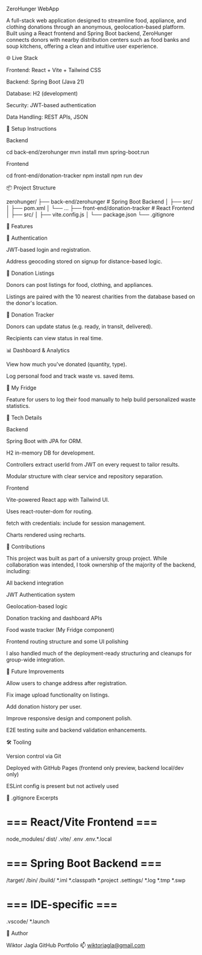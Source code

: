 ZeroHunger WebApp

A full-stack web application designed to streamline food, appliance, and clothing donations through an anonymous, geolocation-based platform. Built using a React frontend and Spring Boot backend, ZeroHunger connects donors with nearby distribution centers such as food banks and soup kitchens, offering a clean and intuitive user experience.

🌐 Live Stack

Frontend: React + Vite + Tailwind CSS

Backend: Spring Boot (Java 21)

Database: H2 (development)

Security: JWT-based authentication

Data Handling: REST APIs, JSON

🔧 Setup Instructions

Backend

cd back-end/zerohunger
mvn install
mvn spring-boot:run

Frontend

cd front-end/donation-tracker
npm install
npm run dev

📦 Project Structure

zerohunger/
├── back-end/zerohunger          # Spring Boot Backend
│   ├── src/
│   ├── pom.xml
│   └── ...
├── front-end/donation-tracker  # React Frontend
│   ├── src/
│   ├── vite.config.js
│   └── package.json
└── .gitignore

🌟 Features

🔐 Authentication

JWT-based login and registration.

Address geocoding stored on signup for distance-based logic.

📍 Donation Listings

Donors can post listings for food, clothing, and appliances.

Listings are paired with the 10 nearest charities from the database based on the donor's location.

🚚 Donation Tracker

Donors can update status (e.g. ready, in transit, delivered).

Recipients can view status in real time.

📊 Dashboard & Analytics

View how much you've donated (quantity, type).

Log personal food and track waste vs. saved items.

📁 My Fridge

Feature for users to log their food manually to help build personalized waste statistics.

🤖 Tech Details

Backend

Spring Boot with JPA for ORM.

H2 in-memory DB for development.

Controllers extract userId from JWT on every request to tailor results.

Modular structure with clear service and repository separation.

Frontend

Vite-powered React app with Tailwind UI.

Uses react-router-dom for routing.

fetch with credentials: include for session management.

Charts rendered using recharts.

📌 Contributions

This project was built as part of a university group project. While collaboration was intended, I took ownership of the majority of the backend, including:

All backend integration

JWT Authentication system

Geolocation-based logic

Donation tracking and dashboard APIs

Food waste tracker (My Fridge component)

Frontend routing structure and some UI polishing

I also handled much of the deployment-ready structuring and cleanups for group-wide integration.

🔭 Future Improvements

Allow users to change address after registration.

Fix image upload functionality on listings.

Add donation history per user.

Improve responsive design and component polish.

E2E testing suite and backend validation enhancements.

🛠️ Tooling

Version control via Git

Deployed with GitHub Pages (frontend only preview, backend local/dev only)

ESLint config is present but not actively used

📁 .gitignore Excerpts

# === React/Vite Frontend ===
node_modules/
dist/
.vite/
.env
.env.*.local

# === Spring Boot Backend ===
/target/
/bin/
/build/
*.iml
*.classpath
*.project
.settings/
*.log
*.tmp
*.swp

# === IDE-specific ===
.vscode/
*.launch

🧠 Author

Wiktor Jagla
GitHub Portfolio
📫 wiktorjagla@gmail.com
